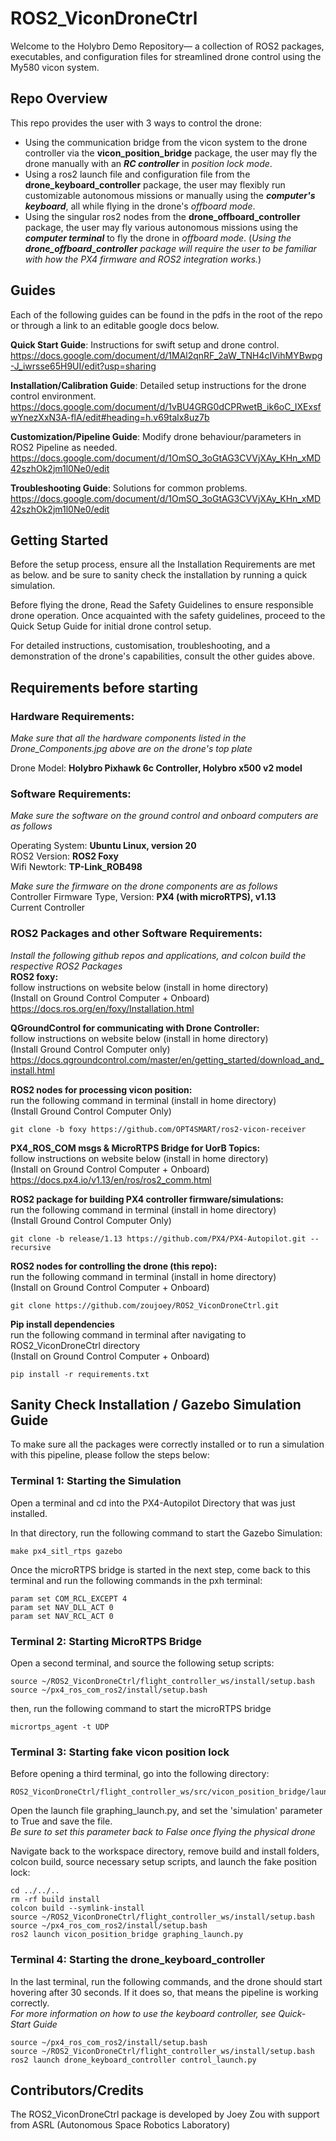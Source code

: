 # ROS2_ViconDroneCtrl

Welcome to the Holybro Demo Repository— a collection of ROS2 packages, executables, and configuration files for streamlined drone control using the My580 vicon system. 

## Repo Overview

This repo provides the user with 3 ways to control the drone:
- Using the communication bridge from the vicon system to the drone controller via the **vicon_position_bridge** package, the user may fly the drone manually with an ***RC controller*** in *position lock mode*.
- Using a ros2 launch file and configuration file from the **drone_keyboard_controller** package, the user may flexibly run customizable autonomous missions or manually using the ***computer's keyboard***, all while flying in the drone's *offboard mode*.
- Using the singular ros2 nodes from the **drone_offboard_controller** package, the user may fly various autonomous missions using the ***computer terminal*** to fly the drone in *offboard mode*. 
(*Using the **drone_offboard_controller** package will require the user to be familiar with how the PX4 firmware and ROS2 integration works.*)
## Guides
Each of the following guides can be found in the pdfs in the root of the repo or through a link to an editable google docs below.

**Quick Start Guide**: Instructions for swift setup and drone control.  
https://docs.google.com/document/d/1MAl2qnRF_2aW_TNH4cIVihMYBwpg-J_iwrsse65H9UI/edit?usp=sharing 

**Installation/Calibration Guide**: Detailed setup instructions for the drone control 
environment.  
https://docs.google.com/document/d/1vBU4GRG0dCPRwetB_ik6oC_IXExsfwYnezXxN3A-flA/edit#heading=h.v69talx8uz7b 

**Customization/Pipeline Guide**: Modify drone behaviour/parameters in ROS2 Pipeline as needed.  
https://docs.google.com/document/d/1OmSO_3oGtAG3CVVjXAy_KHn_xMD42szhOk2jm1l0Ne0/edit

**Troubleshooting Guide**: Solutions for common problems.  
https://docs.google.com/document/d/1OmSO_3oGtAG3CVVjXAy_KHn_xMD42szhOk2jm1l0Ne0/edit
## Getting Started

Before the setup process, ensure all the Installation Requirements are met as below. and be sure to sanity check the installation by running a quick simulation. 

Before flying the drone, Read the Safety Guidelines to ensure responsible drone operation. Once acquainted with the safety guidelines, proceed to the Quick Setup Guide for initial drone control setup.

For detailed instructions, customisation, troubleshooting, and a demonstration of the drone's capabilities, consult the other guides above.

## Requirements before starting 
### Hardware Requirements:
*Make sure that all the hardware components listed in the Drone_Components.jpg above are on the drone's top plate*  

Drone Model: **Holybro Pixhawk 6c Controller, Holybro x500 v2 model**

### Software Requirements: 
*Make sure the software on the ground control and onboard computers are as follows*   

Operating System: **Ubuntu Linux, version 20**  
ROS2 Version: **ROS2 Foxy**  
Wifi Newtork: **TP-Link_ROB498**

*Make sure the firmware on the drone components are as follows*   
Controller Firmware Type, Version: **PX4 (with microRTPS), v1.13**  
Current Controller

### ROS2 Packages and other Software Requirements:  
*Install the following github repos and applications, and colcon build the respective ROS2 Packages*  
**ROS2 foxy:**  
follow instructions on website below (install in home directory)  
(Install on Ground Control Computer + Onboard)  
https://docs.ros.org/en/foxy/Installation.html 

**QGroundControl for communicating with Drone Controller:**  
follow instructions on website below (install in home directory)  
(Install Ground Control Computer only)
https://docs.qgroundcontrol.com/master/en/getting_started/download_and_install.html    

**ROS2 nodes for processing vicon position:**  
run the following command in terminal (install in home directory)  
(Install Ground Control Computer Only)
```
git clone -b foxy https://github.com/OPT4SMART/ros2-vicon-receiver
```    
**PX4_ROS_COM msgs & MicroRTPS Bridge for UorB Topics:**  
follow instructions on website below (install in home directory)  
(Install on Ground Control Computer + Onboard)  
https://docs.px4.io/v1.13/en/ros/ros2_comm.html  

**ROS2 package for building PX4 controller firmware/simulations:**  
run the following command in terminal (install in home directory)  
(Install Ground Control Computer Only)

```
git clone -b release/1.13 https://github.com/PX4/PX4-Autopilot.git --recursive
```   
**ROS2 nodes for controlling the drone (this repo):**  
run the following command in terminal (install in home directory)  
(Install on Ground Control Computer + Onboard)  
```
git clone https://github.com/zoujoey/ROS2_ViconDroneCtrl.git
```  
**Pip install dependencies**   
run the following command in terminal after navigating to ROS2_ViconDroneCtrl directory   
(Install on Ground Control Computer + Onboard)  
```
pip install -r requirements.txt
```  
## Sanity Check Installation / Gazebo Simulation Guide
To make sure all the packages were correctly installed or to run a simulation with this pipeline, please follow the steps below:

### Terminal 1: Starting the Simulation
Open a terminal and cd into the PX4-Autopilot Directory that was just installed.

In that directory, run the following command to start the Gazebo Simulation:

```
make px4_sitl_rtps gazebo
```
Once the microRTPS bridge is started in the next step, come back to this terminal and run the following commands in the pxh terminal:
```
param set COM_RCL_EXCEPT 4
param set NAV_DLL_ACT 0
param set NAV_RCL_ACT 0
```

### Terminal 2: Starting MicroRTPS Bridge
Open a second terminal, and source the following setup scripts:

```
source ~/ROS2_ViconDroneCtrl/flight_controller_ws/install/setup.bash
source ~/px4_ros_com_ros2/install/setup.bash
```
then, run the following command to start the microRTPS bridge
```
micrortps_agent -t UDP
```

### Terminal 3: Starting fake vicon position lock
Before opening a third terminal, go into the following directory:
```
ROS2_ViconDroneCtrl/flight_controller_ws/src/vicon_position_bridge/launch
```
Open the launch file graphing_launch.py, and set the 'simulation' parameter to True and save the file.   
*Be sure to set this parameter back to False once flying the physical drone*

Navigate back to the workspace directory, remove build and install folders, colcon build, source necessary setup scripts, and launch the fake position lock:
```
cd ../../..
rm -rf build install
colcon build --symlink-install
source ~/ROS2_ViconDroneCtrl/flight_controller_ws/install/setup.bash
source ~/px4_ros_com_ros2/install/setup.bash
ros2 launch vicon_position_bridge graphing_launch.py
```

### Terminal 4: Starting the drone_keyboard_controller
In the last terminal, run the following commands, and the drone should start hovering after 30 seconds. If it does so, that means the pipeline is working correctly.  
*For more information on how to use the keyboard controller, see Quick-Start Guide*
```
source ~/px4_ros_com_ros2/install/setup.bash
source ~/ROS2_ViconDroneCtrl/flight_controller_ws/install/setup.bash
ros2 launch drone_keyboard_controller control_launch.py
```
## Contributors/Credits

The ROS2_ViconDroneCtrl package is developed by Joey Zou with support from ASRL (Autonomous Space Robotics Laboratory)
